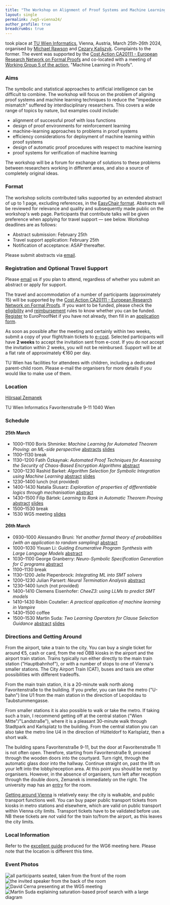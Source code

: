 ```yaml
---
title: "The Workshop on Alignment of Proof Systems and Machine Learning"
layout: single
permalink: /wg5-vienna24/
author_profile: true
breadcrumbs: true
---
```


took place at [TU Wien Informatics](https://informatics.tuwien.ac.at/), Vienna, Austria, March 25th-26th 2024, organised by [Michael Rawson](https://rawsons.uk/michael) and [Cezary Kaliszyk](http://cl-informatik.uibk.ac.at/cek/). Complaints to the former.
The event was supported by the [Cost Action CA20111 - European Research Network on Formal Proofs](https://europroofnet.github.io/) and co-located with a meeting of [Working Group 5 of the action](https://europroofnet.github.io/wg5/), "Machine Learning in Proofs".

### Aims
The symbolic and statistical approaches to artificial intelligence can be difficult to combine.
The workshop will focus on the problem of aligning proof systems and machine learning techniques to reduce the "impedance mismatch" suffered by interdisciplinary researchers.
This covers a wide range of topics by nature, but examples could include:
- alignment of successful proof with loss functions
- design of proof environments for reinforcement learning
- machine-learning approaches to problems in proof systems
- efficiency considerations for deployment of machine learning within proof systems
- design of automatic proof procedures with respect to machine learning
- proof systems for verification of machine learning

The workshop will be a forum for exchange of solutions to these problems between researchers working in different areas, and also a source of completely original ideas.

### Format
The workshop solicits contributed talks supported by an extended abstract of up to 1 page, excluding references, in the [EasyChair format](https://easychair.org/publications/for_authors). Abstracts will be reviewed for relevance and quality and subsequently made public on the workshop's web page. Participants that contribute talks will be given preference when applying for travel support &mdash; see below. Workshop deadlines are as follows:

- Abstract submission: February 25th
- Travel support application: February 25th
- Notification of acceptance: ASAP thereafter.

Please submit abstracts via [email](mailto:michael@rawsons.uk).

### Registration and Optional Travel Support
Please [email](mailto:michael@rawsons.uk) us if you plan to attend, regardless of whether you submit an abstract or apply for support.

The travel and accommodation of a number of participants (approximately 15) will be supported by the [Cost Action CA20111 - European Research Network on Formal Proofs](https://europroofnet.github.io/).
If you want to be funded, please check the [eligibility](https://europroofnet.github.io/eligibility) and [reimbursement](https://europroofnet.github.io/reimbursement-rules/) rules to know whether you can be funded.
[Register](https://e-services.cost.eu/action/CA20111/working-groups/apply) to EuroProofNet if you have not already, then fill in an [application form](https://docs.google.com/forms/d/e/1FAIpQLSfNoErEqmupR6jxl5Q4L9uNqwFu5x0-ygSqTtEY73NSRsq0Kw/viewform?usp=sf_link).

As soon as possible after the meeting and certainly within two weeks, submit a copy of your flight/train tickets to [e-cost](https://e-services.cost.eu/).
Selected participants will have **2 weeks** to accept the invitation sent from e-cost.
If you do not accept the invitation within 2 weeks, you will not be reimbursed.
Support will be at a flat rate of approximately €160 per day.

TU Wien has facilities for attendees with children, including a dedicated parent-child room.
Please e-mail the organisers for more details if you would like to make use of them.

### Location
[Hörsaal Zemanek](https://tuw-maps.tuwien.ac.at/?q=HHEG01)

TU Wien Informatics
Favoritenstraße 9-11
1040 Wien

### Schedule
#### 25th March
- 1000&ndash;1100 Boris Shminke: *Machine Learning for Automated Theorem Proving: an ML-side perspective* [abstracts](abstracts/Shminke.pdf) [slides](slides/Shminke.pdf)
- 1100&ndash;1130 break
- 1130&ndash;1200 Fatih Özkaynak: *Automated Proof Techniques for Assessing the Security of Chaos-Based Encryption Algorithms* [abstract](abstracts/Özkaynak.pdf)
- 1200&ndash;1230 Rashid Barket: *Algorithm Selection for Symbolic Integration using Machine Learning* [abstract](abstracts/Barket.pdf) [slides](slides/Barket.pdf)
- 1230&ndash;1400 lunch (not provided)
- 1400&ndash;1430 Natalia Ślusarz: *Exploration of properties of differentiable logics through mechanisation* [abstract](abstracts/Ślusarz.pdf)
- 1430&ndash;1500 Filip Bártek: *Learning to Rank in Automatic Theorem Proving* [abstract](abstracts/Bártek.pdf) [slides](slides/Bártek.pdf)
- 1500&ndash;1530 break
- 1530 WG5 meeting [slides](slides/Cerna.pdf)

#### 26th March
- 0930&ndash;1000 Alessandro Bruni: *Yet another formal theory of probabilities (with an application to random sampling)* [abstract](abstracts/Bruni.pdf)
- 1000&ndash;1030 Yixuan Li: *Guiding Enumerative Program Synthesis with Large Language Models* [abstract](abstracts/Li.pdf)
- 1030&ndash;1100 George Granberry: *Neuro-Symbolic Specification Generation for C programs* [abstract](abstracts/Granberry.pdf)
- 1100&ndash;1130 break
- 1130&ndash;1200 Jelle Piepenbrock: *Integrating ML into SMT solvers*
- 1200&ndash;1230 Julian Parsert: *Neural Termination Analysis* [abstract](abstracts/Parsert.pdf)
- 1230&ndash;1400 lunch (not provided)
- 1400&ndash;1410 Clemens Eisenhofer: *CheeZ3: using LLMs to predict SMT models*
- 1410&ndash;1430 Robin Coutelier: *A practical application of machine learning in Vampire*
- 1430&ndash;1500 coffee
- 1500&ndash;1530 Martin Suda: *Two Learning Operators for Clause Selection Guidance* [abstract](abstracts/Suda.pdf) [slides](slides/Suda.pdf)

### Directions and Getting Around
From the airport, take a train to the city.
You can buy a single ticket for around €5, cash or card, from the red ÖBB kiosks in the airport and the airport train station.
Trains typically run either directly to the main train station ("Hauptbahnhof"), or with a number of stops to one of Vienna's smaller stations.
The City Airport Train (CAT), buses and taxis are other possibilities with different tradeoffs.

From the main train station, it is a 20-minute walk north along Favoritenstraße to the building.
If you prefer, you can take the metro ("U-bahn") line U1 from the main station in the direction of Leopoldau to Taubstummengasse.

From smaller stations it is also possible to walk or take the metro.
If taking such a train, I recommend getting off at the central station ("Wien Mitte"/"Landstraße"), where it is a pleasant 30-minute walk through Stadtpark and Karlsplatz to the building.
From the central station you can also take the metro line U4 in the direction of Hütteldorf to Karlsplatz, then a short walk.

The building spans Favoritenstraße 9-11, but the door at Favoritenstraße 11 is not often open.
Therefore, starting from Favoritenstraße 9, proceed through the wooden doors into the courtyard.
Turn right, through the automatic glass door into the hallway.
Continue straight on, past the lift on your left into the lobby/reception area.
At this point you should be met by organisers.
However, in the absence of organisers, turn left after reception through the double doors, Zemanek is immediately on the right.
The university map has an [entry](https://tuw-maps.tuwien.ac.at/?q=HHEG01) for the room.

[Getting around Vienna](https://www.wien.gv.at/english/transportation-urbanplanning/public-transport/) is relatively easy: the city is walkable, and public transport functions well.
You can buy paper public transport tickets from kiosks in metro stations and elsewhere, which are valid on public transport within Vienna city limits.
Transport tickets have to be validated before use.
NB these tickets are *not* valid for the train to/from the airport, as this leaves the city limits.

### Local Information
Refer to the [excellent guide](https://hott-uf.github.io/2023/local-info.html) produced for the WG6 meeting here. Please note that the location is different this time.

### Event Photos
![all participants seated, taken from the front of the room](photos/everyone.jpg)
![the invited speaker from the back of the room](photos/invited.jpg)
![David Cerna presenting at the WG5 meeting](photos/meeting.jpg)
![Martin Suda explaining saturation-based proof search with a large diagram](photos/diagram.jpg)
